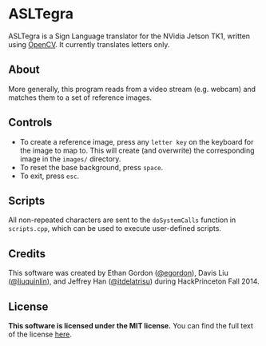 # ASLTegra
ASLTegra is a Sign Language translator for the NVidia Jetson TK1, written
using [OpenCV](http://opencv.org/).  It currently translates letters only.

## About
More generally, this program reads from a video stream (e.g. webcam) and
matches them to a set of reference images.

## Controls
 * To create a reference image, press any `letter key` on the keyboard for the image
to map to.  This will create (and overwrite) the corresponding image in the
`images/` directory.
 * To reset the base background, press `space`.
 * To exit, press `esc`.

## Scripts
All non-repeated characters are sent to the `doSystemCalls` function in
`scripts.cpp`, which can be used to execute user-defined scripts.

## Credits
This software was created by Ethan Gordon ([@egordon](https://github.com/egordon)),
Davis Liu ([@liuquinlin](https://github.com/liuquinlin)), and Jeffrey Han
([@itdelatrisu](https://github.com/itdelatrisu)) during HackPrinceton Fall 2014.

## License
**This software is licensed under the MIT license.**
You can find the full text of the license [here](LICENSE).
